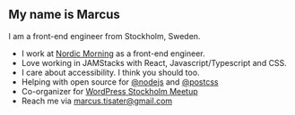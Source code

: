 ## My name is Marcus

I am a front-end engineer from Stockholm, Sweden.

* I work at [Nordic Morning](https://nordicmorning.com/) as a front-end engineer.
* Love working in JAMStacks with React, Javascript/Typescript and CSS.
* I care about accessibility. I think you should too.
* Helping with open source for [@nodejs](https://github.com/nodejs) and [@postcss](https://github.com/postcss)
* Co-organizer for [WordPress Stockholm Meetup](https://www.meetup.com/WordPress-Stockholm/)
* Reach me via marcus.tisater@gmail.com
